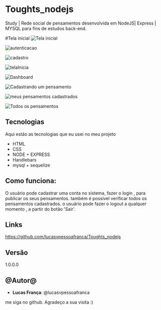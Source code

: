 # Toughts_nodejs
Study | Rede social de pensamentos desenvolvida em NodeJS| Express | MYSQL  para fins de estudos back-end.


#Tela inicial 
![Tela inicial ](https://github.com/lucasvpessoafranca/Toughts_nodejs/blob/main/readmeImg/1.jpeg)

![autenticacao](https://github.com/lucasvpessoafranca/Toughts_nodejs/blob/main/readmeImg/2.jpeg)

![cadastro](https://github.com/lucasvpessoafranca/Toughts_nodejs/blob/main/readmeImg/3.jpeg)


![telaInicia](https://github.com/lucasvpessoafranca/Toughts_nodejs/blob/main/readmeImg/4.jpeg)

![Dashboard](https://github.com/lucasvpessoafranca/Toughts_nodejs/blob/main/readmeImg/5.jpeg)


![Cadastrando um pensamento](https://github.com/lucasvpessoafranca/Toughts_nodejs/blob/main/readmeImg/6.jpeg)

![meus pensamentos cadastrados](https://github.com/lucasvpessoafranca/Toughts_nodejs/blob/main/readmeImg/7.jpeg)

![Todos os pensamentos](https://github.com/lucasvpessoafranca/Toughts_nodejs/blob/main/readmeImg/8.jpeg)




 
 
 
 
## Tecnologias
 
Aqui estão as tecnologias que eu usei no meu projeto
 
* HTML
* CSS
* NODE + EXPRESS
* Handlebars
* mysql + sequelize
 

## Como funciona:
 
O usuário pode cadastrar uma conta no sistema,  fazer o login , para publicar os seus pensamentos.
também é possível verificar todos os pensamentos cadastrados.
o usuário pode fazer o logout a qualquer momento , a partir do botão 'Sair'.


 
 
## Links
https://github.com/lucasvpessoafranca/Toughts_nodejs
 
 
## Versão
 
1.0.0.0
 
 
## @Autor@
 
* **Lucas França**: @lucasvpessoafranca
 
 me siga no github.
Agradeço a sua visita :)
